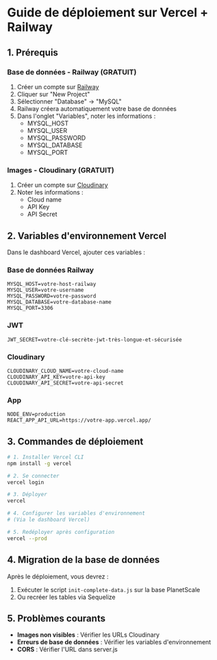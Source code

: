 # Guide de déploiement sur Vercel + Railway

## 1. Prérequis

### Base de données - Railway (GRATUIT)
1. Créer un compte sur [Railway](https://railway.app/)
2. Cliquer sur "New Project"
3. Sélectionner "Database" → "MySQL"
4. Railway créera automatiquement votre base de données
5. Dans l'onglet "Variables", noter les informations :
   - MYSQL_HOST
   - MYSQL_USER
   - MYSQL_PASSWORD
   - MYSQL_DATABASE
   - MYSQL_PORT

### Images - Cloudinary (GRATUIT)
1. Créer un compte sur [Cloudinary](https://cloudinary.com/)
2. Noter les informations :
   - Cloud name
   - API Key
   - API Secret

## 2. Variables d'environnement Vercel

Dans le dashboard Vercel, ajouter ces variables :

### Base de données Railway
```
MYSQL_HOST=votre-host-railway
MYSQL_USER=votre-username
MYSQL_PASSWORD=votre-password
MYSQL_DATABASE=votre-database-name
MYSQL_PORT=3306
```

### JWT
```
JWT_SECRET=votre-clé-secrète-jwt-très-longue-et-sécurisée
```

### Cloudinary
```
CLOUDINARY_CLOUD_NAME=votre-cloud-name
CLOUDINARY_API_KEY=votre-api-key
CLOUDINARY_API_SECRET=votre-api-secret
```

### App
```
NODE_ENV=production
REACT_APP_API_URL=https://votre-app.vercel.app/
```

## 3. Commandes de déploiement

```bash
# 1. Installer Vercel CLI
npm install -g vercel

# 2. Se connecter
vercel login

# 3. Déployer
vercel

# 4. Configurer les variables d'environnement
# (Via le dashboard Vercel)

# 5. Redéployer après configuration
vercel --prod
```

## 4. Migration de la base de données

Après le déploiement, vous devrez :
1. Exécuter le script `init-complete-data.js` sur la base PlanetScale
2. Ou recréer les tables via Sequelize

## 5. Problèmes courants

- **Images non visibles** : Vérifier les URLs Cloudinary
- **Erreurs de base de données** : Vérifier les variables d'environnement
- **CORS** : Vérifier l'URL dans server.js
